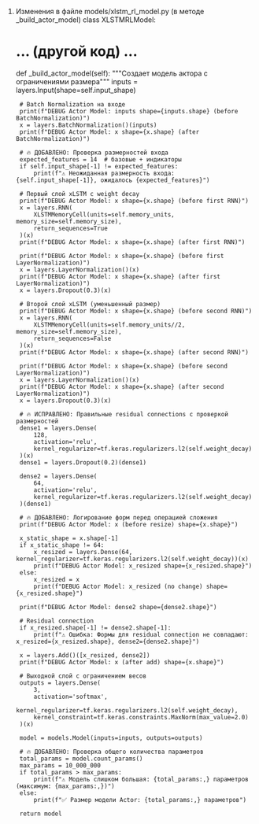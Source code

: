 1. Изменения в файле models/xlstm_rl_model.py (в методе _build_actor_model)
class XLSTMRLModel:
    # ... (другой код) ...

    def _build_actor_model(self):
        """Создает модель актора с ограничениями размера"""
        inputs = layers.Input(shape=self.input_shape)
        
        # Batch Normalization на входе
        print(f"DEBUG Actor Model: inputs shape={inputs.shape} (before BatchNormalization)")
        x = layers.BatchNormalization()(inputs)
        print(f"DEBUG Actor Model: x shape={x.shape} (after BatchNormalization)")
        
        # 🔥 ДОБАВЛЕНО: Проверка размерностей входа
        expected_features = 14  # базовые + индикаторы
        if self.input_shape[-1] != expected_features:
            print(f"⚠️ Неожиданная размерность входа: {self.input_shape[-1]}, ожидалось {expected_features}")
        
        # Первый слой xLSTM с weight decay
        print(f"DEBUG Actor Model: x shape={x.shape} (before first RNN)")
        x = layers.RNN(
            XLSTMMemoryCell(units=self.memory_units, memory_size=self.memory_size),
            return_sequences=True
        )(x)
        print(f"DEBUG Actor Model: x shape={x.shape} (after first RNN)")
        
        print(f"DEBUG Actor Model: x shape={x.shape} (before first LayerNormalization)")
        x = layers.LayerNormalization()(x)
        print(f"DEBUG Actor Model: x shape={x.shape} (after first LayerNormalization)")
        x = layers.Dropout(0.3)(x)
        
        # Второй слой xLSTM (уменьшенный размер)
        print(f"DEBUG Actor Model: x shape={x.shape} (before second RNN)")
        x = layers.RNN(
            XLSTMMemoryCell(units=self.memory_units//2, memory_size=self.memory_size),
            return_sequences=False
        )(x)
        print(f"DEBUG Actor Model: x shape={x.shape} (after second RNN)")
        
        print(f"DEBUG Actor Model: x shape={x.shape} (before second LayerNormalization)")
        x = layers.LayerNormalization()(x)
        print(f"DEBUG Actor Model: x shape={x.shape} (after second LayerNormalization)")
        x = layers.Dropout(0.3)(x)
        
        # 🔥 ИСПРАВЛЕНО: Правильные residual connections с проверкой размерностей
        dense1 = layers.Dense(
            128, 
            activation='relu',
            kernel_regularizer=tf.keras.regularizers.l2(self.weight_decay)
        )(x)
        dense1 = layers.Dropout(0.2)(dense1)
        
        dense2 = layers.Dense(
            64, 
            activation='relu',
            kernel_regularizer=tf.keras.regularizers.l2(self.weight_decay)
        )(dense1)
        
        # 🔥 ДОБАВЛЕНО: Логирование форм перед операцией сложения
        print(f"DEBUG Actor Model: x (before resize) shape={x.shape}")
        
        x_static_shape = x.shape[-1]
        if x_static_shape != 64:
            x_resized = layers.Dense(64, kernel_regularizer=tf.keras.regularizers.l2(self.weight_decay))(x)
            print(f"DEBUG Actor Model: x_resized shape={x_resized.shape}")
        else:
            x_resized = x
            print(f"DEBUG Actor Model: x_resized (no change) shape={x_resized.shape}")
        
        print(f"DEBUG Actor Model: dense2 shape={dense2.shape}")
        
        # Residual connection
        if x_resized.shape[-1] != dense2.shape[-1]:
            print(f"⚠️ Ошибка: Формы для residual connection не совпадают: x_resized={x_resized.shape}, dense2={dense2.shape}")
        
        x = layers.Add()([x_resized, dense2])
        print(f"DEBUG Actor Model: x (after add) shape={x.shape}")
        
        # Выходной слой с ограничением весов
        outputs = layers.Dense(
            3, 
            activation='softmax',
            kernel_regularizer=tf.keras.regularizers.l2(self.weight_decay),
            kernel_constraint=tf.keras.constraints.MaxNorm(max_value=2.0)
        )(x)
        
        model = models.Model(inputs=inputs, outputs=outputs)
        
        # 🔥 ДОБАВЛЕНО: Проверка общего количества параметров
        total_params = model.count_params()
        max_params = 10_000_000
        if total_params > max_params:
            print(f"⚠️ Модель слишком большая: {total_params:,} параметров (максимум: {max_params:,})")
        else:
            print(f"✅ Размер модели Actor: {total_params:,} параметров")
        
        return model


